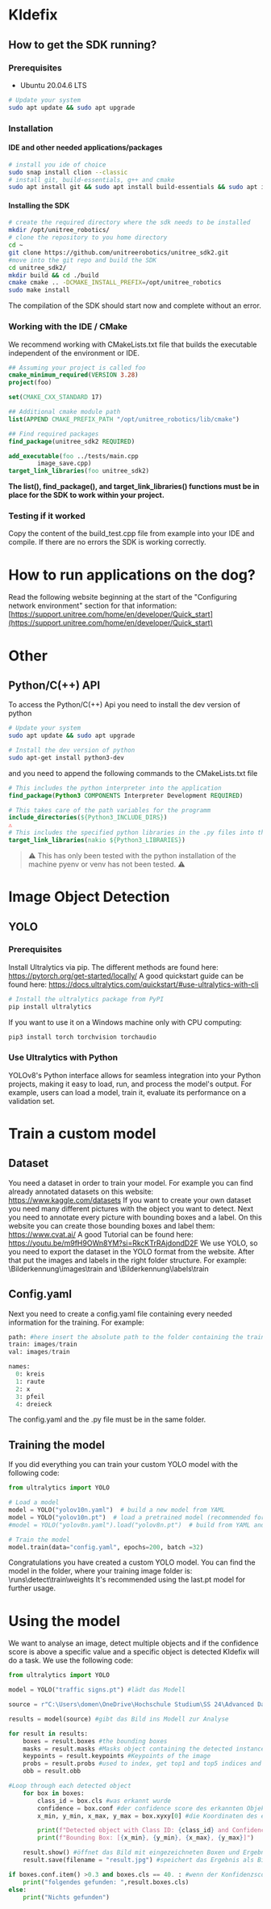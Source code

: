 # KIdefix

## How to get the SDK running? 

### Prerequisites

*  Ubuntu 20.04.6 LTS

```bash
# Update your system 
sudo apt update && sudo apt upgrade
```


### Installation

#### IDE and other needed applications/packages

```bash
# install you ide of choice
sudo snap install clion --classic
# install git, build-essentials, g++ and cmake
sudo apt install git && sudo apt install build-essentials && sudo apt install g++ && sudo apt install cmake
```

#### Installing the SDK
```bash
# create the required directory where the sdk needs to be installed
mkdir /opt/unitree_robotics/
# clone the repository to you home directory
cd ~
git clone https://github.com/unitreerobotics/unitree_sdk2.git
#move into the git repo and build the SDK
cd unitree_sdk2/
mkdir build && cd ./build
cmake cmake .. -DCMAKE_INSTALL_PREFIX=/opt/unitree_robotics
sudo make install 
```
The compilation of the SDK should start now and complete without an error.

### Working with the IDE / CMake

We recommend working with CMakeLists.txt file that builds the executable independent of the environment or IDE.

```CMake
## Assuming your project is called foo
cmake_minimum_required(VERSION 3.28)
project(foo)

set(CMAKE_CXX_STANDARD 17)

## Additional cmake module path
list(APPEND CMAKE_PREFIX_PATH "/opt/unitree_robotics/lib/cmake")

## Find required packages
find_package(unitree_sdk2 REQUIRED)

add_executable(foo ../tests/main.cpp
        image_save.cpp)
target_link_libraries(foo unitree_sdk2)
```

**The list(), find_package(), and target_link_libraries() functions must be in place 
for the SDK to work within your project.**

### Testing if it worked

Copy the content of the build_test.cpp file from example into your IDE and compile. If there are no errors the SDK is working correctly.

# How to run applications on the dog?

Read the following website beginning at the start of the "Configuring network environment" section for that information: [https://support.unitree.com/home/en/developer/Quick_start](https://support.unitree.com/home/en/developer/Quick_start)

# Other

## Python/C(++) API
To access the Python/C(++) Api you need to install the dev version of python

```bash
# Update your system 
sudo apt update && sudo apt upgrade

# Install the dev version of python
sudo apt-get install python3-dev
```
and you need to append the following commands to the CMakeLists.txt file 

```cmake
# This includes the python interpreter into the application
find_package(Python3 COMPONENTS Interpreter Development REQUIRED)

# This takes care of the path variables for the programm
include_directories(${Python3_INCLUDE_DIRS})
⚠️ 
# This includes the specified python libraries in the .py files into the application
target_link_libraries(nakio ${Python3_LIBRARIES})
```
> ⚠️ This has only been tested with the python installation of the machine
> pyenv or venv has not been tested. ⚠️

# Image Object Detection

## YOLO

### Prerequisites
Install Ultralytics via pip. The different methods are found here: https://pytorch.org/get-started/locally/ 
A good quickstart guide can be found here: https://docs.ultralytics.com/quickstart/#use-ultralytics-with-cli 
```python
# Install the ultralytics package from PyPI
pip install ultralytics
```
If you want to use it on a Windows machine only with CPU computing:
```python
pip3 install torch torchvision torchaudio
```
### Use Ultralytics with Python
YOLOv8's Python interface allows for seamless integration into your Python projects, making it easy to load, run, and process the model's output. For example, users can load a model, train it, evaluate its performance on a validation set. 

# Train a custom model
## Dataset
You need a dataset in order to train your model. For example you can find already annotated datasets on this website: https://www.kaggle.com/datasets
If you want to create your own dataset you need many different pictures with the object you want to detect. Next you need to annotate every picture with bounding boxes and a label. On this website you can create those bounding boxes and label them: https://www.cvat.ai/ 
A good Tutorial can be found here: https://youtu.be/m9fH9OWn8YM?si=RkcKTrRAjdondD2F 
We use YOLO, so you need to export the dataset in the YOLO format from the website. After that put the images and labels in the right folder structure. For example: \Bilderkennung\images\train and \Bilderkennung\labels\train 

## Config.yaml
Next you need to create a config.yaml file containing every needed information for the training. For example:

```python
path: #here insert the absolute path to the folder containing the train and labels folder
train: images/train
val: images/train 

names: 
  0: kreis
  1: raute
  2: x
  3: pfeil
  4: dreieck 
```
The config.yaml and the .py file must be in the same folder. 

## Training the model
If you did everything you can train your custom YOLO model with the following code:

```python
from ultralytics import YOLO 

# Load a model
model = YOLO("yolov10n.yaml")  # build a new model from YAML
model = YOLO("yolov10n.pt")  # load a pretrained model (recommended for training)
#model = YOLO("yolov8n.yaml").load("yolov8n.pt")  # build from YAML and transfer weights

# Train the model
model.train(data="config.yaml", epochs=200, batch =32) 
``` 
Congratulations you have created a custom YOLO model. You can find the model in the folder, where your training image folder is: \runs\detect\train\weights 
It's recommended using the last.pt model for further usage. 

# Using the model
We want to analyse an image, detect multiple objects and if the confidence score is above a specific value and a specific object is detected KIdefix will do a task. We use the following code:

```python
from ultralytics import YOLO

model = YOLO("traffic signs.pt") #lädt das Modell

source = r"C:\Users\domen\OneDrive\Hochschule Studium\SS 24\Advanced Data- and Information Management Technologies\Bilderkennung\Trainingsbilder\nstopg.jpg" #Pfad des Bildes

results = model(source) #gibt das Bild ins Modell zur Analyse

for result in results:
    boxes = result.boxes #the bounding boxes 
    masks = result.masks #Masks object containing the detected instance masks
    keypoints = result.keypoints #Keypoints of the image
    probs = result.probs #used to index, get top1 and top5 indices and scores of classification
    obb = result.obb 

#Loop through each detected object
    for box in boxes:
        class_id = box.cls #was erkannt wurde
        confidence = box.conf #der confidence score des erkannten Objekts
        x_min, y_min, x_max, y_max = box.xyxy[0] #die Koordinaten des erkannten Objekts

        print(f"Detected object with Class ID: {class_id} and Confidence: {confidence}")
        print(f"Bounding Box: [{x_min}, {y_min}, {x_max}, {y_max}]")

    result.show() #öffnet das Bild mit eingezeichneten Boxen und Ergebnissen
    result.save(filename = "result.jpg") #speichert das Ergebnis als Bild 

if boxes.conf.item() >0.3 and boxes.cls == 40. : #wenn der Konfidenzscore über 30% ist und das Stopschild (ID= 40.) erkannt wurde
    print("folgendes gefunden: ",result.boxes.cls)
else:
    print("Nichts gefunden") 
```
